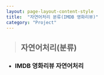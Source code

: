 ```yaml
---
layout: page-layout-content-style
title:  "자연어처리 분류(IMDB 영화리뷰)"
category: "Project"
---
```


> ## 자연어처리(분류)

* ### IMDB 영화리뷰 자연어처리

<script src="https://gist.github.com/hojeong3709/0885a2cc936c00750bc8710f17d3de1f.js"></script>